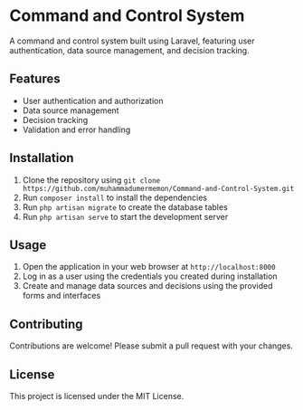# Command and Control System

A command and control system built using Laravel, featuring user authentication, data source management, and decision tracking.

## Features

* User authentication and authorization
* Data source management
* Decision tracking
* Validation and error handling

## Installation

1. Clone the repository using `git clone https://github.com/muhammadumermemon/Command-and-Control-System.git`
2. Run `composer install` to install the dependencies
3. Run `php artisan migrate` to create the database tables
4. Run `php artisan serve` to start the development server

## Usage

1. Open the application in your web browser at `http://localhost:8000`
2. Log in as a user using the credentials you created during installation
3. Create and manage data sources and decisions using the provided forms and interfaces

## Contributing

Contributions are welcome! Please submit a pull request with your changes.

## License

This project is licensed under the MIT License.

